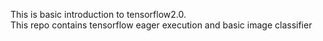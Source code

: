 This is basic introduction to tensorflow2.0.<br />
This repo contains tensorflow eager execution and basic image classifier
